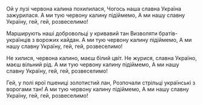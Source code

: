 Ой у лузі червона калина похилилася,
Чогось наша славна Україна зажурилася.
А ми тую червону калину підіймемо,
А ми нашу славну Україну, гей, гей, розвеселимо!

Марширують наші добровольці у кривавий тан
Визволяти братів-українців з ворожих кайдан.
А ми тую червону калину підіймемо,
А ми нашу славну Україну, гей, гей, розвеселимо!

Не хилися, червона калино, маєш білий цвіт.
Не журися, славна Україно, маєш вільний рід.
А ми тую червону калину підіймемо,
А ми нашу славну Україну, гей, гей, розвеселимо!

Гей, у полі ярої пшениці золотистий лан,
Розпочали стрільці українські з ворогами тан!
А ми тую червону калину підіймемо,
А ми нашу славну Україну, гей, гей, розвеселимо!